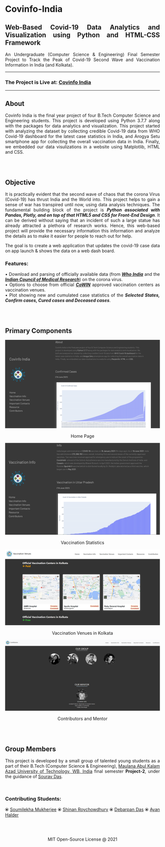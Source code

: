 # Covinfo-India

<div align="justify">
 
## **Web-Based Covid-19 Data Analytics and Visualization using Python and HTML-CSS Framework** 
  
An Undergraduate (Computer Science &amp; Engineering) Final Semester Project to Track the Peak of Covid-19 Second Wave and Vaccination Information in India (and Kolkata).


<div align="justify">

---------------------------------------------------------------------------------------------
  
### **The Project is Live at: [Covinfo India](https://souravd-me.github.io/Covinfo-India/)**
  
---------------------------------------------------------------------------------------------

## About

<div align="justify">
Covinfo India is the final year project of four B.Tech Computer Science and Engineering students. 
This project is developed using Python 3.7.7 along with the packages for data analytics and visualization. 
This project started with analyzing the dataset by collecting credible Covid-19 data from WHO Covid-19 dashboard for the latest case statistics in India, 
and Arogya Setu smartphone app for collecting the overall vaccination data in India. Finally, we embedded our data visulizations in a website using Matplotlib, HTML and CSS.
  
<br><br>
  
## Objective
  
<div align="justify">

It is practically evident that the second wave of chaos that the corona Virus (Covid-19) has thrust India and the World into. This project helps to gain a sense of war has transpired until now, using data analysis techniques. The fundamental building block of the project is _**Python associated with Pandas, Plotly, and on top of that HTML5 and CSS for Front-End Design**_. It can be derived without saying that an incident of such a large statue has already attracted a plethora of research works. Hence, this web-based project will provide the necessary information this information and analyze the details as to make it easier for people to reach out for help.

The goal is to create a web application that updates the covid-19 case data on app launch & shows the data on a web dash board. <br>

### Features:	
•	Download and parsing of officially available data (from [_**Who India**_](https://covid19.who.int/region/searo/country/in) and the [_**Indian Council of Medical Research**_](https://www.icmr.gov.in/)) on the corona virus. <br>
•	Options to choose from official [_**CoWIN**_](https://www.cowin.gov.in/) approved vaccination centers as vaccination venues. <br>
•	Plot showing new and cumulated case statistics of the _**Selected States, Confirm cases, Cured cases and Deceased cases**_.
  
 <br><br>
  
 ## Primary Components
  
 ![Home](https://github.com/SouravD-Me/Covinfo-India/blob/master/Home.png)

  <p align="center"> Home Page </p>
  
 ![Vaccination_Information](https://github.com/SouravD-Me/Covinfo-India/blob/master/Vaccination_Info.png) 
  
  <p align="center"> Vaccination Statistics  </p>
  
  ![Vaccination_Venues](https://github.com/SouravD-Me/Covinfo-India/blob/master/Vaccination_Venues.png)
 
  <p align="center"> Vaccination Venues in Kolkata </p>
  
  ![Contributors](https://github.com/SouravD-Me/Covinfo-India/blob/master/Contributors.png)
  
  <p align="center"> Contributors and Mentor </p>
  
  <br><br>
  
  ## Group Members
  
  <div align="justify">

This project is developed by a small group of talented young students as a part of their B.Tech (Computer Science &amp; Engineering), [Maulana Abul Kalam Azad University of Technology, WB, India](https://makautwb.ac.in/) final semester **Project-2**, under the guidance of [Sourav Das](https://sites.google.com/view/souravd-me/home).
    
<br>
    
### Contributing Students: 
⦿ [Soumilekha Mukherjee](https://github.com/Soumile21)
⦿ [Shinan Roychowdhury](https://github.com/shinan-roychowdhury)
⦿ [Debarpan Das](https://www.facebook.com/debarpan.das.9)
⦿ [Ayan Halder](https://github.com/Ayanh9674)
    
<br><br>
    
<p align="center"> MIT Open-Source License @ 2021 </p>
